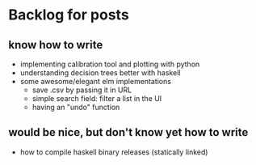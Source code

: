 # Backlog for posts

## know how to write

- implementing calibration tool and plotting with python
- understanding decision trees better with haskell
- some awesome/elegant elm implementations
  - save .csv by passing it in URL
  - simple search field: filter a list in the UI
  - having an "undo" function


## would be nice, but don't know yet how to write

- how to compile haskell binary releases (statically linked)

